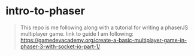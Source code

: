 # intro-to-phaser
> This repo is me following along with a tutorial for writing a phaserJS multiplayer game. 
link to guide I am following: https://gamedevacademy.org/create-a-basic-multiplayer-game-in-phaser-3-with-socket-io-part-1/
